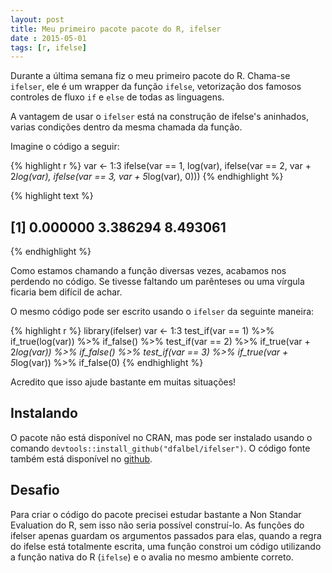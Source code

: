 ```yaml
---
layout: post
title: Meu primeiro pacote pacote do R, ifelser
date : 2015-05-01
tags: [r, ifelse]
--- 
```


Durante a última semana fiz o meu primeiro pacote do R. Chama-se `ifelser`, ele é um wrapper da função `ifelse`, vetorização dos famosos controles de fluxo `if` e `else` de todas as linguagens.

A vantagem de usar o `ifelser` está na construção de ifelse's aninhados, varias condições dentro da mesma chamada da função.

Imagine o código a seguir:


{% highlight r %}
var <- 1:3
ifelse(var == 1, log(var), ifelse(var == 2, var + 2*log(var), ifelse(var == 3, var + 5*log(var), 0)))
{% endhighlight %}



{% highlight text %}
## [1] 0.000000 3.386294 8.493061
{% endhighlight %}

Como estamos chamando a função diversas vezes, acabamos nos perdendo no código. Se tivesse faltando um parênteses ou uma vírgula ficaria bem difícil de achar.

O mesmo código pode ser escrito usando o `ifelser` da seguinte maneira:


{% highlight r %}
library(ifelser)
var <- 1:3
test_if(var == 1) %>% 
  if_true(log(var)) %>% if_false() %>%
  test_if(var == 2) %>%
  if_true(var + 2*log(var)) %>% if_false() %>%
  test_if(var == 3) %>% 
  if_true(var + 5*log(var)) %>% if_false(0)
{% endhighlight %}

Acredito que isso ajude bastante em muitas situações!

## Instalando

O pacote não está disponível no CRAN, mas pode ser instalado usando o comando `devtools::install_github("dfalbel/ifelser")`. O código fonte também está disponível no [github](http://github.com/dfalbel/ifelser).

## Desafio

Para criar o código do pacote precisei estudar bastante a Non Standar Evaluation do R, sem isso não seria possível construí-lo. As funções do ifelser apenas guardam os argumentos passados para elas, quando a regra do ifelse está totalmente escrita, uma função constroi um código utilizando a função nativa do R (`ifelse`) e o avalia no mesmo ambiente correto.

